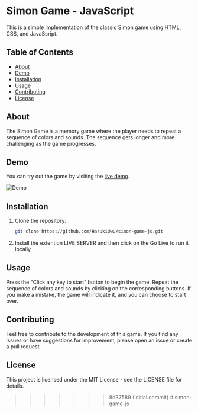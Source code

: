 
# Simon Game - JavaScript

This is a simple implementation of the classic Simon game using HTML, CSS, and JavaScript.

## Table of Contents

- [About](#about)
- [Demo](#demo)
- [Installation](#installation)
- [Usage](#usage)
- [Contributing](#contributing)
- [License](#license)

## About

The Simon Game is a memory game where the player needs to repeat a sequence of colors and sounds. The sequence gets longer and more challenging as the game progresses.

## Demo

You can try out the game by visiting the [live demo](#dead).

![Demo](demo.gif)

## Installation

1. Clone the repository:

   ```bash
   git clone https://github.com/HarukiUwU/simon-game-js.git
   ```

2. Install the extention LIVE SERVER and then click on the Go Live to run it locally

## Usage
Press the "Click any key to start" button to begin the game.
Repeat the sequence of colors and sounds by clicking on the corresponding buttons.
If you make a mistake, the game will indicate it, and you can choose to start over.

## Contributing
Feel free to contribute to the development of this game. If you find any issues or have suggestions for improvement, please open an issue or create a pull request.

## License
This project is licensed under the MIT License - see the LICENSE file for details.

>>>>>>> 8d37589 (Initial commit)
#   s i m o n - g a m e - j s 
 
 
